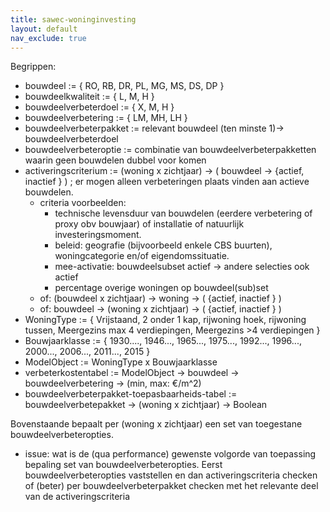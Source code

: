 ```yaml
---
title: sawec-woninginvesting
layout: default
nav_exclude: true
---
```

Begrippen:

-   bouwdeel := { RO, RB, DR, PL, MG, MS, DS, DP }
-   bouwdeelkwaliteit := { L, M, H }
-   bouwdeelverbeterdoel := { X, M, H }
-   bouwdeelverbetering := { LM, MH, LH }
-   bouwdeelverbeterpakket := relevant bouwdeel (ten minste 1)-> bouwdeelverbeterdoel
-   bouwdeelverbeteroptie := combinatie van bouwdeelverbeterpakketten waarin geen bouwdelen dubbel voor komen
-   activeringscriterium := (woning x zichtjaar) -> ( bouwdeel -> {actief, inactief } ) ; er mogen alleen verbeteringen plaats vinden
    aan actieve bouwdelen.
    -   criteria voorbeelden:
        -   technische levensduur van bouwdelen (eerdere verbetering of proxy obv bouwjaar) of installatie of natuurlijk investeringsmoment.
        -   beleid: geografie (bijvoorbeeld enkele CBS buurten), woningcategorie en/of eigendomssituatie.
        -   mee-activatie: bouwdeelsubset actief -> andere selecties ook actief
        -   percentage overige woningen op bouwdeel(sub)set
    -   of: (bouwdeel x zichtjaar) -> woning -> ( {actief, inactief } )
    -   of: bouwdeel -> (woning x zichtjaar) -> ( {actief, inactief } )
-   WoningType := { Vrijstaand, 2 onder 1 kap, rijwoning hoek, rijwoning tussen, Meergezins max 4 verdiepingen, Meergezins >4 verdiepingen }
-   Bouwjaarklasse := { 1930...., 1946..., 1965..., 1975..., 1992...,
    1996..., 2000..., 2006..., 2011..., 2015 }
-   ModelObject := WoningType x Bouwjaarklasse
-   verbeterkostentabel := ModelObject -> bouwdeel -> bouwdeelverbetering -> (min, max: €/m^2)
-   bouwdeelverbeterpakket-toepasbaarheids-tabel := bouwdeelverbetepakket -> (woning x zichtjaar) -> Boolean

Bovenstaande bepaalt per (woning x zichtjaar) een set van toegestane bouwdeelverbeteropties.

-   issue: wat is de (qua performance) gewenste volgorde van toepassing bepaling set van bouwdeelverbeteropties. Eerst bouwdeelverbeteropties vaststellen en dan activeringscriteria checken of (beter) per bouwdeelverbeterpakket checken met het relevante deel van de activeringscriteria
